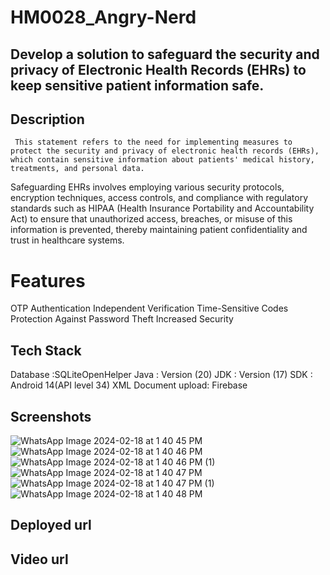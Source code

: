 # HM0028_Angry-Nerd

## Develop a solution to safeguard the security and privacy of Electronic Health Records (EHRs) to keep sensitive patient information safe.

## Description
     This statement refers to the need for implementing measures to protect the security and privacy of electronic health records (EHRs), which contain sensitive information about patients' medical history, treatments, and personal data.
Safeguarding EHRs involves employing various security    protocols, encryption techniques, access controls, and compliance with regulatory standards such as HIPAA (Health Insurance Portability and Accountability Act) to ensure that unauthorized access, breaches, or misuse of this information is prevented, thereby maintaining patient confidentiality and trust in healthcare systems.
   # Features 
   OTP Authentication
   Independent Verification
   Time-Sensitive Codes
   Protection Against Password Theft
   Increased Security

   ## Tech Stack
   Database :SQLiteOpenHelper
   Java : Version (20)
   JDK : Version (17)
   SDK  : Android 14(API level 34)
   XML
   Document upload: Firebase

   ## Screenshots
![WhatsApp Image 2024-02-18 at 1 40 45 PM](https://github.com/MayurScripter/HM0028_Angry-Nerd/assets/156816036/a976353a-7dc4-47c0-b085-e84a5d58c016)
![WhatsApp Image 2024-02-18 at 1 40 46 PM](https://github.com/MayurScripter/HM0028_Angry-Nerd/assets/156816036/64ee7d11-c289-4987-87a6-482804fad386)
![WhatsApp Image 2024-02-18 at 1 40 46 PM (1)](https://github.com/MayurScripter/HM0028_Angry-Nerd/assets/156816036/e5c18bf7-c216-4ad7-8e70-76458519e044)
![WhatsApp Image 2024-02-18 at 1 40 47 PM](https://github.com/MayurScripter/HM0028_Angry-Nerd/assets/156816036/800aca50-e130-4b65-ab7e-ef1663f09bca)
![WhatsApp Image 2024-02-18 at 1 40 47 PM (1)](https://github.com/MayurScripter/HM0028_Angry-Nerd/assets/156816036/4b4fd1bc-9f16-40ac-b5a5-57f9a257d3bc)
![WhatsApp Image 2024-02-18 at 1 40 48 PM](https://github.com/MayurScripter/HM0028_Angry-Nerd/assets/156816036/a9089761-17c3-4467-8218-dcde129c6b5e)

## Deployed url



   ## Video url

   
   
